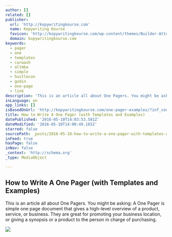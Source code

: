 ```yaml
---
author: []
related: []
publisher:
  url: 'http://kopywritingkourse.com'
  name: Kopywriting Kourse
  favicon: 'http://kopywritingkourse.com/wp-content/themes/Builder-Attent/lib/builder-core/favicons/star.ico'
  domain: kopywritingkourse.com
keywords:
  - pager
  - one
  - templates
  - carwash
  - altmba
  - simple
  - hustlecon
  - godin
  - one-page
  - link
description: 'This is an article all about One Pagers. You might be asking: A One Pager is simple one page document that gives a high-level overview of a product, service, or business. They are great for promoting your business location, or giving a synopsis or a product to the person in charge of purchasing.'
inLanguage: en
app_links: []
isBasedOnUrl: 'http://kopywritingkourse.com/one-pager-examples/?inf_contact_key=5e26c4bbdfe74a294106e3930b58b0f2bfacac92755480db70ff643b97942acc'
title: How to Write A One Pager (with Templates and Examples)
datePublished: '2016-05-10T14:03:53.581Z'
dateModified: '2016-05-10T14:00:49.165Z'
starred: false
sourcePath: _posts/2016-05-10-how-to-write-a-one-pager-with-templates-and-examples.md
inFeed: true
hasPage: false
inNav: false
_context: 'http://schema.org'
_type: MediaObject

---
```

<article style=""><h1>How to Write A One Pager (with Templates and Examples)</h1><p>This is an article all about One Pagers. You might be asking: A One Pager is simple one page document that gives a high-level overview of a product, service, or business. They are great for promoting your business location, or giving a synopsis or a product to the person in charge of purchasing.</p><img src="http://kopywritingkourse.com/wp-content/uploads/one-pager-template-gif.gif" /></article>